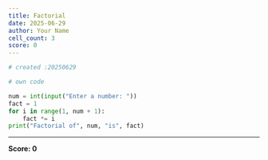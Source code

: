 ```yaml
---
title: Factorial
date: 2025-06-29
author: Your Name
cell_count: 3
score: 0
---
```


```python
# created :20250629
```


```python
# own code
```


```python
num = int(input("Enter a number: "))
fact = 1
for i in range(1, num + 1):
    fact *= i
print("Factorial of", num, "is", fact)
```


---
**Score: 0**